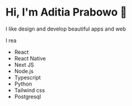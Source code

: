 # Hi, I'm Aditia Prabowo 👋

I like design and develop beautiful apps and web

I rea
* React
* React Native
* Next JS
* Node.js
* Typescript
* Python
* Tailwind css
* Postgresql
